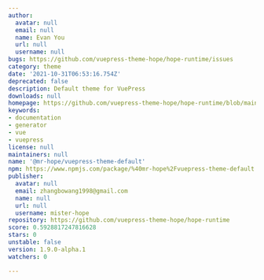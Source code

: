 ```yaml
---
author:
  avatar: null
  email: null
  name: Evan You
  url: null
  username: null
bugs: https://github.com/vuepress-theme-hope/hope-runtime/issues
category: theme
date: '2021-10-31T06:53:16.754Z'
deprecated: false
description: Default theme for VuePress
downloads: null
homepage: https://github.com/vuepress-theme-hope/hope-runtime/blob/main/packages/vuepress-theme-default#readme
keywords:
- documentation
- generator
- vue
- vuepress
license: null
maintainers: null
name: '@mr-hope/vuepress-theme-default'
npm: https://www.npmjs.com/package/%40mr-hope%2Fvuepress-theme-default
publisher:
  avatar: null
  email: zhangbowang1998@gmail.com
  name: null
  url: null
  username: mister-hope
repository: https://github.com/vuepress-theme-hope/hope-runtime
score: 0.5928817247816628
stars: 0
unstable: false
version: 1.9.0-alpha.1
watchers: 0

---
```


